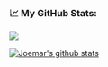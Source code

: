 ### 📈 My GitHub Stats:

![](https://github-readme-stats.vercel.app/api/top-langs/?username=joemar25&theme=nightowl&hide_border=false&include_all_commits=true&count_private=true&layout=compact) 

[![Joemar's github stats](https://github-readme-stats.vercel.app/api?username=joemar25&show_icons=true&theme=transparent&hide=prs,issues,contribs)]()

